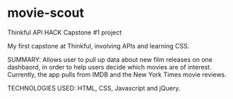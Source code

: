 # movie-scout
Thinkful API HACK Capstone #1 project

My first capstone at Thinkful, involving APIs and learning CSS.

SUMMARY: Allows user to pull up data about new film releases on one dashbaord, in order to help users decide which movies are of interest. Currently, the app pulls from IMDB and the New York Times movie reviews.

TECHNOLOGIES USED: HTML, CSS, Javascript and jQuery.




